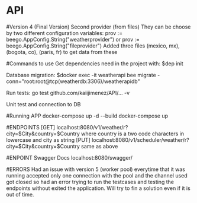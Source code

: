 # API

#Version 4 (Final Version) 
Second provider (from files)
They can be choose by two different configuration variables:
    prov := beego.AppConfig.String("weatherprovider") or prov := beego.AppConfig.String("fileprovider")
Added three files (mexico, mx), (bogota, co), (paris, fr) to get data from these

#Commands to use 
Get dependencies need in the project with:
$dep init 

Database migration:
$docker exec -it weatherapi bee migrate -conn="root:root@tcp(weatherdb:3306)/weatherapidb"

Run tests:
go test github.com/kaiijimenez/API/... -v

Unit test and connection to DB 

#Running APP
docker-compose up -d --build
docker-compose up

#ENDPOINTS
[GET] localhost:8080/v1/weather/r?city=$City&country=$Country where country is a two code characters in lowercase and city as string
[PUT] localhost:8080/v1/scheduler/weather/r?city=$City&country=$Country same as above

#ENPOINT Swagger Docs
localhost:8080/swagger/


#ERRORS
Had an issue with version 5 (worker pool) everytime that it was running accepted only one connection with the pool and the channel used got closed so had an error trying to run the testcases and testing the endpoints without exited the application. 
Will try to fin a solution even if it is out of time.

